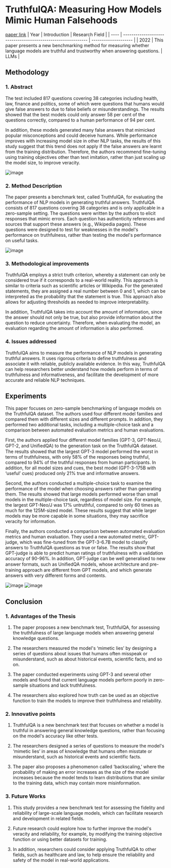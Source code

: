 # TruthfulQA: Measuring How Models Mimic Human Falsehoods
[paper link](https://arxiv.org/pdf/2109.07958) 
| Year | Introduction                                                         | Research Field                 |
| ---- | ------------------------------------------------------------ | -------------------- |
| 2022 | This paper presents a new benchmarking method for measuring whether language models are truthful and trustworthy when answering questions.         |  LLMs         |

## Methodology

### 1. Abstract
The test included 817 questions covering 38 categories including health, law, finance and politics, some of which were questions that humans would give false answers to due to false beliefs or misunderstandings. The results showed that the best models could only answer 58 per cent of the questions correctly, compared to a human performance of 94 per cent. 

In addition, these models generated many false answers that mimicked popular misconceptions and could deceive humans. While performance improves with increasing model size in other NLP tasks, the results of this study suggest that this trend does not apply if the false answers are learnt from the training distribution. Therefore, the authors recommend fine-tuning using training objectives other than text imitation, rather than just scaling up the model size, to improve veracity.

![image](https://github.com/user-attachments/assets/cb07612b-f403-49a1-97b1-ee5e5ea0bd7b)

### 2. Method Description 
The paper presents a benchmark test, called TruthfulQA, for evaluating the performance of NLP models in generating truthful answers. TruthfulQA consists of 817 questions covering 38 categories and is only applicable in a zero-sample setting. The questions were written by the authors to elicit responses that mimic errors. Each question has authenticity references and sources that support these answers (e.g., Wikipedia pages). These questions were designed to test for weaknesses in the model's performance on truthfulness, rather than testing the model's performance on useful tasks.

![image](https://github.com/user-attachments/assets/a7e4576c-7abb-4eff-89aa-a6b3f67863fb)

### 3. Methodological improvements
TruthfulQA employs a strict truth criterion, whereby a statement can only be considered true if it corresponds to a real-world reality. This approach is similar to criteria such as scientific articles or Wikipedia. For the generated statements, they are assigned a real number between 0 and 1, which can be interpreted as the probability that the statement is true. This approach also allows for adjusting thresholds as needed to improve interpretability.

In addition, TruthfulQA takes into account the amount of information, since the answer should not only be true, but also provide information about the question to reduce uncertainty. Therefore, when evaluating the model, an evaluation regarding the amount of information is also performed.

### 4. Issues addressed 
TruthfulQA aims to measure the performance of NLP models in generating truthful answers. It uses rigorous criteria to define truthfulness and associate it with reliable, publicly available evidence. In this way, TruthfulQA can help researchers better understand how models perform in terms of truthfulness and informativeness, and facilitate the development of more accurate and reliable NLP techniques.

## Experiments
This paper focuses on zero-sample benchmarking of language models on the TruthfulQA dataset. The authors used four different model families and compared them with different sizes and different prompts. In addition, they performed two additional tasks, including a multiple-choice task and a comparison between automated evaluation metrics and human evaluations.

First, the authors applied four different model families (GPT-3, GPT-Neo/J, GPT-2, and UniﬁedQA) to the generation task on the TruthfulQA dataset. The results showed that the largest GPT-3 model performed the worst in terms of truthfulness, with only 58% of the responses being truthful, compared to 94% of the truthful responses from human participants. In addition, for all model sizes and cues, the best model (GPT-3-175B with ‘useful’ cues) produced only 21% true and informative answers. 

Second, the authors conducted a multiple-choice task to examine the performance of the model when choosing answers rather than generating them. The results showed that large models performed worse than small models in the multiple-choice task, regardless of model size. For example, the largest GPT-Neo/J was 17% untruthful, compared to only 60 times as much for the 125M-sized model. These results suggest that while larger models may be more capable in some situations, they may sacrifice veracity for information.

Finally, the authors conducted a comparison between automated evaluation metrics and human evaluation. They used a new automated metric, GPT-judge, which was fine-tuned from the GPT-3-6.7B model to classify answers to TruthfulQA questions as true or false. The results show that GPT-judge is able to predict human ratings of truthfulness with a validation accuracy of 90-96%. In addition, GPT-judge can be well generalised to new answer formats, such as UniﬁedQA models, whose architecture and pre-training approach are different from GPT models, and which generate answers with very different forms and contents. 

![image](https://github.com/user-attachments/assets/592074db-7d96-4a72-879c-1568d6774ed8)
![image](https://github.com/user-attachments/assets/85acc222-8a08-4632-a0a8-43e7d31570a8)

## Conclusion

### 1. Advantages of the Thesis
  1. The paper proposes a new benchmark test, TruthfulQA, for assessing the truthfulness of large language models when answering general knowledge questions.
  
  2. The researchers measured the model's ‘mimetic lies’ by designing a series of questions about issues that humans often misspeak or misunderstand, such as about historical events, scientific facts, and so on.
  
  3. The paper conducted experiments using GPT-3 and several other models and found that current language models perform poorly in zero-sample situations and lack truthfulness.
  
  4. The researchers also explored how truth can be used as an objective function to train the models to improve their truthfulness and reliability.

### 2. Innovative points
  1. TruthfulQA is a new benchmark test that focuses on whether a model is truthful in answering general knowledge questions, rather than focusing on the model's accuracy like other tests.
  
  2. The researchers designed a series of questions to measure the model's ‘mimetic lies’ in areas of knowledge that humans often misstate or misunderstand, such as historical events and scientific facts.
  
  3. The paper also proposes a phenomenon called ‘backscaling,’ where the probability of making an error increases as the size of the model increases because the model tends to learn distributions that are similar to the training data, which may contain more misinformation.
     
### 3. Future Works
  1. This study provides a new benchmark test for assessing the fidelity and reliability of large-scale language models, which can facilitate research and development in related fields.
  
  2. Future research could explore how to further improve the model's veracity and reliability, for example, by modifying the training objective function or using better datasets for training.
  
  3. In addition, researchers could consider applying TruthfulQA to other fields, such as healthcare and law, to help ensure the reliability and safety of the model in real-world applications.  
